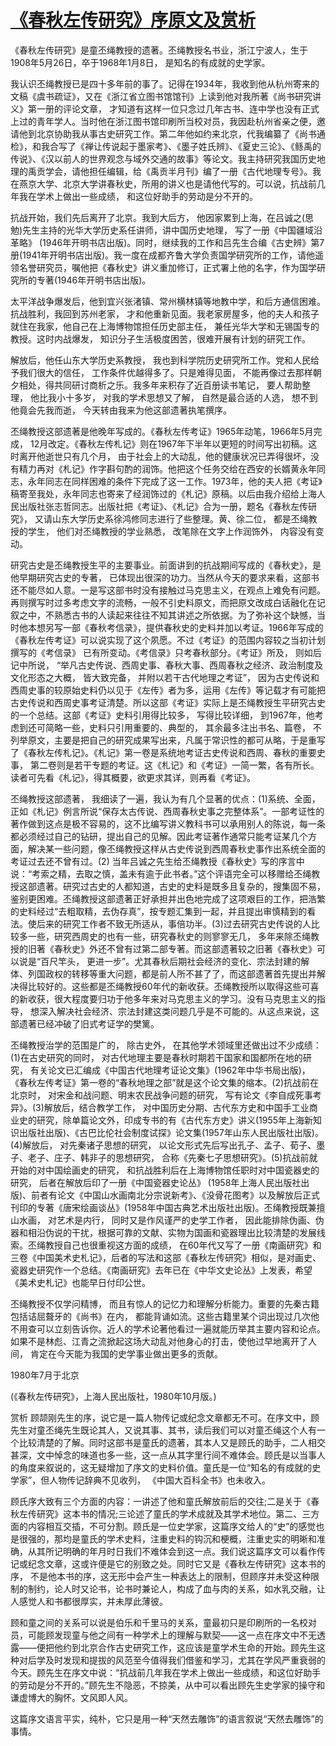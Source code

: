 # [《春秋左传研究》序原文及赏析](https://www.vrrw.net/wx/14380.html)

《春秋左传研究》是童丕绳教授的遗著。丕绳教授名书业，浙江宁波人，生于1908年5月26日，卒于1968年1月8日， 是知名的有成就的史学家。

我认识丕绳教授已是四十多年前的事了。记得在1934年，我收到他从杭州寄来的文稿《虞书疏证》，又在《浙江省立图书馆馆刊》上读到他对我所著《尚书研究讲义》第一册的评论文章， 才知道有这样一位只念过几年古书、连中学也没有正式上过的青年学人。当时他在浙江图书馆印刷所当校对员，我因赴杭州省亲之便，邀请他到北京协助我从事古史研究工作。第二年他如约来北京，代我编纂了《尚书通检》，和我合写了《禅让传说起于墨家考》、《墨子姓氏辨》、《夏史三论》、《鲧禹的传说》、《汉以前人的世界观念与域外交通的故事》等论文。我主持研究我国历史地理的禹贡学会，请他担任编辑，给《禹贡半月刊》编了一册《古代地理专号》。我在燕京大学、北京大学讲春秋史，所用的讲义也是请他代写的。可以说，抗战前几年我在学术上做出一些成绩， 和这位好助手的劳动是分不开的。

抗战开始，我们先后离开了北京。我到大后方， 他因家累到上海，在吕诚之(思勉)先生主持的光华大学历史系任讲师，讲中国历史地理， 写了一册《中国疆域沿革略》 (1946年开明书店出版)。同时，继续我的工作和吕先生合编《古史辨》第7册(1941年开明书店出版)。我一度在成都齐鲁大学负责国学研究所的工作，请他遥领名誉研究员，嘱他把《春秋史》讲义重加修订，正式署上他的名字，作为国学研究所的专著(1946年开明书店出版)。

太平洋战争爆发后，他到宜兴张渚镇、常州横林镇等地教中学，和后方通信困难。抗战胜利，我回到苏州老家， 才和他重新见面。我老家房屋多，他的夫人和孩子就住在我家，他自己在上海博物馆担任历史部主任， 兼任光华大学和无锡国专的教授。这时内战爆发， 知识分子生活极度困苦，很难开展有计划的研究工作。

解放后，他任山东大学历史系教授， 我也到科学院历史研究所工作。党和人民给予我们很大的信任， 工作条件优越得多了。只是难得见面， 不能再像过去那样朝夕相处，得共同研讨商析之乐。我多年来积存了近百册读书笔记， 要人帮助整理， 他比我小十多岁， 对我的学术思想又了解， 自然是最合适的人选， 想不到他竟会先我而逝， 今天转由我来为他这部遗著执笔撰序。



丕绳教授这部遗著是他晚年写成的。《春秋左传考证》1965年动笔，1966年5月完成， 12月改定。《春秋左传札记》则在1967年下半年以更短的时间写出初稿。这时离开他逝世只有几个月， 由于社会上的大动乱，他的健康状况已弄得很坏，没有精力再对《札记》作字斟句酌的润饰。他把这个任务交给在西安的长婿黄永年同志，永年同志在同样困难的条件下完成了这一工作。1973年，他的夫人把《考证》稿寄至我处，永年同志也寄来了经润饰过的《札记》原稿。以后由我介绍给上海人民出版社张志哲同志。出版社把《考证》、《札记》合为一册，题名《春秋左传研究》， 又请山东大学历史系徐鸿修同志进行了些整理。黄、徐二位， 都是丕绳教授的学生， 他们对丕绳教授的学业熟悉， 改笔除在文字上作润饰外， 内容没有变动。

研究古史是丕绳教授生平的主要事业。前面讲到的抗战期间写成的《春秋史》，是他早期研究古史的专著， 已体现出很深的功力。当然从今天的要求来看，这部书还不能尽如人意。一是写这部书时没有接触过马克思主义，在观点上难免有问题。再则撰写时过多考虑文字的流畅，一般不引史料原文，而把原文改成白话融化在记叙之中，不熟悉古书的人读起来往往不知其讲述之所依据。为了弥补这个缺憾，当时他本想另写一部《春秋考信录》，提供春秋史的史料并加以考证。1966年写成的《春秋左传考证》可以说实现了这个夙愿。不过《考证》的范围内容较之当初计划撰写的《考信录》 已有所变动。《考信录》只考春秋部分。《考证》所及， 则如后记中所说， “举凡古史传说、西周史事、春秋大事、西周春秋之经济、政治制度及文化形态之大概， 皆大致完备， 并附以若干古代地理之考证”， 因为古史传说和西周史事的较原始史料仍以见于《左传》者为多，运用《左传》等记载才有可能把古史传说和西周史事考证清楚。所以这部《考证》实际上是丕绳教授生平研究古史的一个总结。这部《考证》史料引用得比较多， 写得比较详细， 到1967年，他考虑到还可简略一些，史料只引用重要的、典型的， 其余最多注出书名、篇卷， 不列举原文，主要是把自己的研究成果写出来，凡属于常识性的都可从略，于是重写了《春秋左传札记》。《札记》第一卷是系统地考证古史传说和西周、春秋的重要史事， 第二卷则是若干专题的考证。这《札记》和《考证》一简一繁，各有所长。读者可先看《札记》，得其概要，欲更求其详，则再看《考证》。

丕绳教授这部遗著， 我细读了一遍，我认为有几个显著的优点：(1)系统、全面，正如《札记》例言所说“保存太古传说、西周春秋史事之完整体系”。一部考证性的著作做到这点是极不容易的，这不比编写讲义教科书可以承用别人的陈说，每一条都必须经过自己的钻研，提出自己的见解。因此考证著作通常只能考证某几个方面，解决某一些问题，像丕绳教授这样从古史传说到西周春秋史事作出系统全面的考证过去还不曾有过。(2) 当年吕诚之先生给丕绳教授《春秋史》写的序言中说：“考索之精，去取之慎，盖未有逾于此书者。”这个评语完全可以移赠给丕绳教授这部遗著。研究过古史的人都知道，古史的史料是既多且复杂的，搜集固不易，鉴别更困难。丕绳教授这部遗著正好承担并出色地完成了这项艰巨的工作，把浩繁的史料经过“去粗取精，去伪存真”，按专题汇集到一起，并且提出审慎精到的看法。使后来的研究工作者不致无所适从，事倍功半。(3)过去研究古史传说的人比较多一些，研究西周史的也有一些，研究春秋史的则寥寥无几， 多年来除丕绳教授的旧著《春秋史》外还不曾有过第二部专著。而这部遗著较之旧著《春秋史》可以说是“百尺竿头， 更进一步”。尤其春秋后期社会经济的变化、宗法封建的解体、列国政权的转移等重大问题，都是前人所不甚了了，而这部遗著首先提出并解决得比较好的。这些都是丕绳教授60年代的新收获。丕绳教授所以取得这些可喜的新收获，很大程度要归功于他多年来对马克思主义的学习。没有马克思主义的指导， 想深入解决社会经济、宗法封建这类问题几乎是不可能的。从这点来说，这部遗著已经冲破了旧式考证学的樊篱。

丕绳教授治学的范围是广的， 除古史外， 在其他学术领域里还做出过不少成绩：(1)在古史研究的同时， 对古代地理主要是春秋时期若干国家和国都所在地的研究， 有关论文已汇编成《中国古代地理考证论文集》(1962年中华书局出版)， 《春秋左传考证》第一卷的“春秋地理之部”就是这个论文集的缩本。(2)抗战前在北京时， 对宋金和战问题、明末农民战争问题的研究， 写有论文《李自成死事考异》。(3)解放后，结合教学工作， 对中国历史分期、古代东方史和中国手工业商业史的研究，除单篇论文外，印成专书的有《古代东方史》讲义(1955年上海新知识出版社出版)、《古巴比伦社会制度试探》论文集(1957年山东人民出版社出版)。(4)解放后， 对先秦诸子思想的研究， 以论文形式先后写出孔子、孟子、荀子、墨子、老子、庄子、韩非子的思想研究， 合称《先秦七子思想研究》。(5)抗战前就开始的对中国绘画史的研究， 和抗战胜利后在上海博物馆任职时对中国瓷器史的研究， 后者在解放后印了一册《中国瓷器史论丛》 (1958年上海人民出版社出版)、前者有论文《中国山水画南北分宗说新考》、《没骨花图考》以及解放后正式刊印的专著《唐宋绘画谈丛》(1958年中国古典艺术出版社出版)。丕绳教授既兼擅山水画， 对艺术是内行， 同时又是作风谨严的史学工作者， 因此能排除伪画、伪器和相沿伪说的干扰，根据可靠的文献、实物为国画和瓷器理出比较清楚的发展线索。丕绳教授自己也很重视这方面的成绩， 在60年代又写了一册《南画研究》和三卷《中国美术史札记》，后者的写法和这部《春秋左传研究》相似，是对画史、瓷器史研究作一个总结。《南画研究》去年已在《中华文史论丛》上发表，希望《美术史札记》也能早日付印公世。

丕绳教授不仅学问精博， 而且有惊人的记忆力和理解分析能力。重要的先秦古籍包括诘屈聱牙的《尚书》在内， 都能背诵如流。这些古籍里某个词出现过几次他不用查可以立刻告诉你。近人的学术论著他看过一遍就能历举其主要内容和论点。如果不是林彪、江青之流掀起这场大动乱对他身心的打击，使他过早地离开了人间， 肯定在今天能为我国的史学事业做出更多的贡献。

1980年7月于北京

(《春秋左传研究》，上海人民出版社，1980年10月版。)

赏析 顾颉刚先生的序，说它是一篇人物传记或纪念文章都无不可。在序文中，顾先生对童丕绳先生既论其人，又说其事、其书，读后我们可以对童丕绳这个人有一个比较清楚的了解。同时这部书是童氏的遗著，其本人又是顾氏的助手，二人相交甚深，文中悼念的味道也多一些，这一点从其字里行间不难体会。顾氏是以当事人的角度来叙说的，这无疑增加了序文的史料价值。童氏是一位“知名的有成就的史学家”，但人物传记辞典不见收列， 《中国大百科全书》也未收入。

顾氏序大致有三个方面的内容：一讲述了他和童氏解放前后的交往;二是关于《春秋左传研究》这本书的情况;三论述了童氏的学术成就及其学术地位。第二、三方面的内容相互交插，不可分割。顾氏是一位史学家，这篇序文给人的“史”的感觉也是很强的，那均是童氏的学术史料，注重史料的钩沉和梗概，注重史实的明晰和准确，从其所记明确的年月时日我们不难体会到这一点。我们说这篇序文可以看作传记或纪念文章，这或许便是它的别致之处。同时它又是《春秋左传研究》这本书的序， 不是他本书的序，这无形中会产生一种表达上的限制，但顾序并未受这种限制的制约，论人时又论书，论书时兼论人，构成了血与肉的关系，如水乳交融，让人感觉人和书都很厚实，并未厚此薄彼。

顾和童之间的关系可以说是伯乐和千里马的关系，童最初只是印刷所的一名校对员，可能顾发现童与他之间有一种学术上的理解与默契——这一点在序文中不无透露——便把他约到北京合作古史研究工作，这应该是童学术生命的开始。顾先生这种对后学及时发现和提拔的风范至今值得我们借鉴和学习，尤其在学风严重衰弱的今天。顾先生在序文中说：“抗战前几年我在学术上做出一些成绩，和这位好助手的劳动是分不开的。”顾先生不隐恶，不掠美，从中可以看出顾先生史学家的操守和谦虚博大的胸怀。文风即人风。

这篇序文语言平实，纯朴，它只是用一种“天然去雕饰”的语言叙说“天然去雕饰”的事情。

